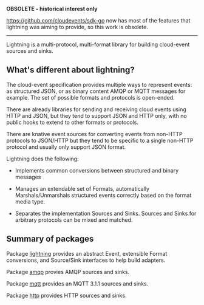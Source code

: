 **OBSOLETE - historical interest only**

https://github.com/cloudevents/sdk-go now has most of the features that lightning was aiming to provide, so this work is obsolete.

----

Lightning is a multi-protocol, multi-format library for building
cloud-event sources and sinks.

## What's different about lightning?

The cloud-event specification provides multiple ways to represent
events: as structured JSON, or as binary content AMQP or MQTT messages
for example. The set of possible formats and protocols is open-ended.

There are already libraries for sending and receiving cloud events
using HTTP and JSON, but they tend to support JSON and HTTP only, with
no public hooks to extend to other formats or protocols.

There are knative event sources for converting events from non-HTTP
protocols to JSON/HTTP but they tend to be specific to a single
non-HTTP protocol and usually only support JSON format.

Lightning does the following:

* Implements common conversions between structured and binary messages

* Manages an extendable set of Formats, automatically Marshals/Unmarshals
  structured events correctly based on the format media type.

* Separates the implementation Sources and Sinks.  Sources and Sinks
  for arbitrary protocols can be mixed and matched.


## Summary of packages

Package [lightning](https://godoc.org/github.com/alanconway/lightning/pkg/lightning) provides an abstract Event, extensible Format conversions, and Source/Sink interfaces to help build adapters.

Package [amqp](https://godoc.org/github.com/alanconway/lightning/pkg/amqp) provies AMQP sources and sinks.

Package [mqtt](https://godoc.org/github.com/alanconway/lightning/pkg/amqp) provides an MQTT 3.1.1 sources and sinks.

Package [http](https://godoc.org/github.com/alanconway/lightning/pkg/http) provides HTTP sources and sinks.



